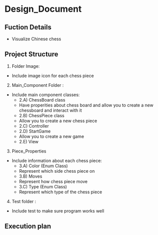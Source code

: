 # Design_Document
## Fuction Details
- Visualize Chinese chess
## Project Structure
1. Folder Image: 
  - Include image icon for each chess piece
2. Main_Component Folder : 
  - Include main component classes:
    - 2.A) ChessBoard class
    - Have properities about chess board and allow you to create a new chessboard and interact with it
    - 2.B) ChessPiece class
    - Allow you to create a new chess piece
    - 2.C) Controller
    - 2.D) StartGame
    - Allow you to create a new game
    - 2.E) View
3. Piece_Properties
  - Include information about each chess piece:
    - 3.A) Color (Enum Class)
    - Represent which side chess piece on
    - 3.B) Moves
    - Represent how chess piece move
    - 3.C) Type (Enum Class)
    - Represent which type of the chess piece 
4. Test folder : 
  - Include test to make sure program works well 
## Execution plan 
